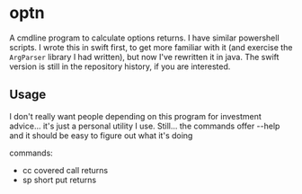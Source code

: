 # optn

A cmdline program to calculate options returns.  I have similar powershell scripts.
I wrote this in swift first, to get more familiar with it (and exercise the `ArgParser`
library I had written), but now I've rewritten it in java.  The swift version is still
in the repository history, if you are interested.

## Usage

I don't really want people depending on this program for investment advice... it's just
a personal utility I use.  Still... the commands offer --help and it should be easy
to figure out what it's doing

commands:

 - cc covered call returns
 - sp short put returns

